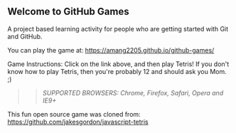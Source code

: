 ## Welcome to GitHub Games

A project based learning activity for people who are getting started with Git and GitHub.

You can play the game at: https://amang2205.github.io/github-games/

Game Instructions:
Click on the link above, and then play Tetris! If you don't know how to play Tetris, then you're probably 12 and should ask you Mom. ;)

>> _*SUPPORTED BROWSERS*: Chrome, Firefox, Safari, Opera and IE9+_

This fun open source game was cloned from: https://github.com/jakesgordon/javascript-tetris
